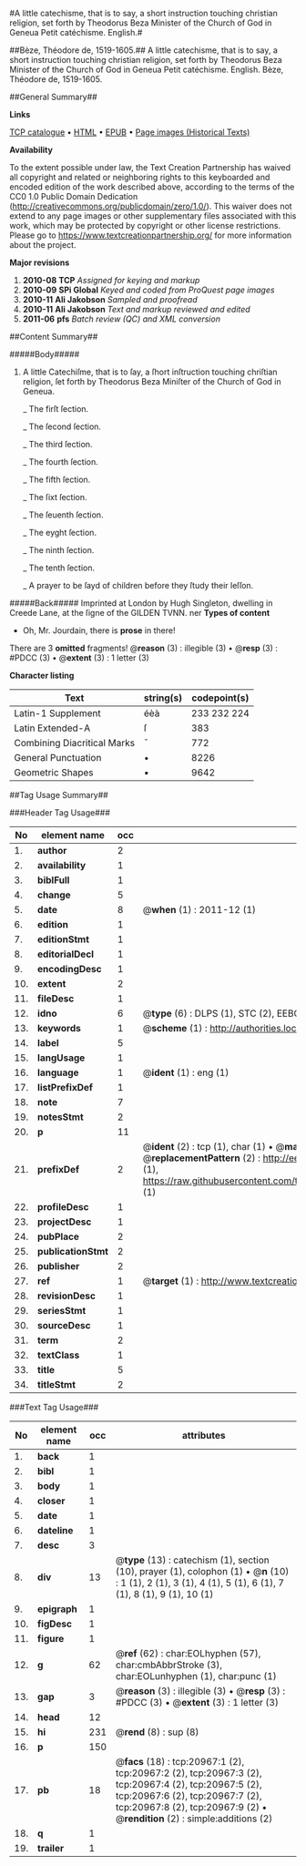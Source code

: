 #A little catechisme, that is to say, a short instruction touching christian religion, set forth by Theodorus Beza Minister of the Church of God in Geneua Petit catéchisme. English.#

##Bèze, Théodore de, 1519-1605.##
A little catechisme, that is to say, a short instruction touching christian religion, set forth by Theodorus Beza Minister of the Church of God in Geneua
Petit catéchisme. English.
Bèze, Théodore de, 1519-1605.

##General Summary##

**Links**

[TCP catalogue](http://www.ota.ox.ac.uk/tcp/)  • 
[HTML](http://tei.it.ox.ac.uk/tcp/Texts-HTML/free/A09/A09959.html)  • 
[EPUB](http://tei.it.ox.ac.uk/tcp/Texts-EPUB/free/A09/A09959.epub) • 
[Page images (Historical Texts)](https://historicaltexts.jisc.ac.uk/eebo-99855472e)

**Availability**

To the extent possible under law, the Text Creation Partnership has waived all copyright and related or neighboring rights to this keyboarded and encoded edition of the work described above, according to the terms of the CC0 1.0 Public Domain Dedication (http://creativecommons.org/publicdomain/zero/1.0/). This waiver does not extend to any page images or other supplementary files associated with this work, which may be protected by copyright or other license restrictions. Please go to https://www.textcreationpartnership.org/ for more information about the project.

**Major revisions**

1. __2010-08__ __TCP__ *Assigned for keying and markup*
1. __2010-09__ __SPi Global__ *Keyed and coded from ProQuest page images*
1. __2010-11__ __Ali Jakobson__ *Sampled and proofread*
1. __2010-11__ __Ali Jakobson__ *Text and markup reviewed and edited*
1. __2011-06__ __pfs__ *Batch review (QC) and XML conversion*

##Content Summary##

#####Body#####

1. A little Catechiſme, that is to ſay, a ſhort inſtruction touching chriſtian religion, ſet forth by Theodorus Beza Miniſter of the Church of God in Geneua.

    _ The firſt ſection.

    _ The ſecond ſection.

    _ The third ſection.

    _ The fourth ſection.

    _ The fifth ſection.

    _ The ſixt ſection.

    _ The ſeuenth ſection.

    _ The eyght ſection.

    _ The ninth ſection.

    _ The tenth ſection.

    _ A prayer to be ſayd of children before they ſtudy their leſſon.

#####Back#####
Imprinted at London by Hugh Singleton, dwelling in Creede Lane, at the ſigne of the GILDEN TVNN. ner
**Types of content**

  * Oh, Mr. Jourdain, there is **prose** in there!

There are 3 **omitted** fragments! 
 @__reason__ (3) : illegible (3)  •  @__resp__ (3) : #PDCC (3)  •  @__extent__ (3) : 1 letter (3)

**Character listing**


|Text|string(s)|codepoint(s)|
|---|---|---|
|Latin-1 Supplement|éèà|233 232 224|
|Latin Extended-A|ſ|383|
|Combining             Diacritical Marks|̄|772|
|General Punctuation|•|8226|
|Geometric Shapes|▪|9642|

##Tag Usage Summary##

###Header Tag Usage###

|No|element name|occ|attributes|
|---|---|---|---|
|1.|__author__|2||
|2.|__availability__|1||
|3.|__biblFull__|1||
|4.|__change__|5||
|5.|__date__|8| @__when__ (1) : 2011-12 (1)|
|6.|__edition__|1||
|7.|__editionStmt__|1||
|8.|__editorialDecl__|1||
|9.|__encodingDesc__|1||
|10.|__extent__|2||
|11.|__fileDesc__|1||
|12.|__idno__|6| @__type__ (6) : DLPS (1), STC (2), EEBO-CITATION (1), PROQUEST (1), VID (1)|
|13.|__keywords__|1| @__scheme__ (1) : http://authorities.loc.gov/ (1)|
|14.|__label__|5||
|15.|__langUsage__|1||
|16.|__language__|1| @__ident__ (1) : eng (1)|
|17.|__listPrefixDef__|1||
|18.|__note__|7||
|19.|__notesStmt__|2||
|20.|__p__|11||
|21.|__prefixDef__|2| @__ident__ (2) : tcp (1), char (1)  •  @__matchPattern__ (2) : ([0-9\-]+):([0-9IVX]+) (1), (.+) (1)  •  @__replacementPattern__ (2) : http://eebo.chadwyck.com/downloadtiff?vid=$1&page=$2 (1), https://raw.githubusercontent.com/textcreationpartnership/Texts/master/tcpchars.xml#$1 (1)|
|22.|__profileDesc__|1||
|23.|__projectDesc__|1||
|24.|__pubPlace__|2||
|25.|__publicationStmt__|2||
|26.|__publisher__|2||
|27.|__ref__|1| @__target__ (1) : http://www.textcreationpartnership.org/docs/. (1)|
|28.|__revisionDesc__|1||
|29.|__seriesStmt__|1||
|30.|__sourceDesc__|1||
|31.|__term__|2||
|32.|__textClass__|1||
|33.|__title__|5||
|34.|__titleStmt__|2||


###Text Tag Usage###

|No|element name|occ|attributes|
|---|---|---|---|
|1.|__back__|1||
|2.|__bibl__|1||
|3.|__body__|1||
|4.|__closer__|1||
|5.|__date__|1||
|6.|__dateline__|1||
|7.|__desc__|3||
|8.|__div__|13| @__type__ (13) : catechism (1), section (10), prayer (1), colophon (1)  •  @__n__ (10) : 1 (1), 2 (1), 3 (1), 4 (1), 5 (1), 6 (1), 7 (1), 8 (1), 9 (1), 10 (1)|
|9.|__epigraph__|1||
|10.|__figDesc__|1||
|11.|__figure__|1||
|12.|__g__|62| @__ref__ (62) : char:EOLhyphen (57), char:cmbAbbrStroke (3), char:EOLunhyphen (1), char:punc (1)|
|13.|__gap__|3| @__reason__ (3) : illegible (3)  •  @__resp__ (3) : #PDCC (3)  •  @__extent__ (3) : 1 letter (3)|
|14.|__head__|12||
|15.|__hi__|231| @__rend__ (8) : sup (8)|
|16.|__p__|150||
|17.|__pb__|18| @__facs__ (18) : tcp:20967:1 (2), tcp:20967:2 (2), tcp:20967:3 (2), tcp:20967:4 (2), tcp:20967:5 (2), tcp:20967:6 (2), tcp:20967:7 (2), tcp:20967:8 (2), tcp:20967:9 (2)  •  @__rendition__ (2) : simple:additions (2)|
|18.|__q__|1||
|19.|__trailer__|1||
